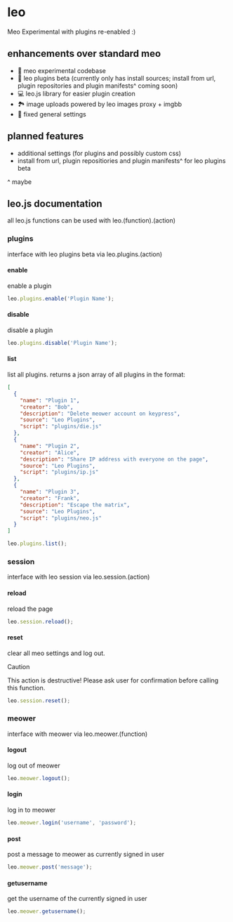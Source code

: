 # leo
Meo Experimental with plugins re-enabled :)

## enhancements over standard meo
- 🧪 meo experimental codebase
- 🧩 leo plugins beta (currently only has install sources; install from url, plugin repositories and plugin manifests^ coming soon)
- 💻 leo.js library for easier plugin creation
- 🏞️ image uploads powered by leo images proxy + imgbb
- 🔧 fixed general settings

## planned features
- additional settings (for plugins and possibly custom css)
- install from url, plugin repositiories and plugin manifests^ for leo plugins beta

^ maybe

## leo.js documentation
all leo.js functions can be used with leo.(function).(action)

### plugins
interface with leo plugins beta via leo.plugins.(action)

#### enable
enable a plugin

```javascript
leo.plugins.enable('Plugin Name');
```
#### disable
disable a plugin

```javascript
leo.plugins.disable('Plugin Name');
```

#### list
list all plugins. returns a json array of all plugins in the format:
```json
[
  {
    "name": "Plugin 1",
    "creator": "Bob",
    "description": "Delete meower account on keypress",
    "source": "Leo Plugins",
    "script": "plugins/die.js"
  },
  {
    "name": "Plugin 2",
    "creator": "Alice",
    "description": "Share IP address with everyone on the page",
    "source": "Leo Plugins",
    "script": "plugins/ip.js"
  },
  {
    "name": "Plugin 3",
    "creator": "Frank",
    "description": "Escape the matrix",
    "source": "Leo Plugins",
    "script": "plugins/neo.js"
  }
]
```

```javascript
leo.plugins.list();
```

### session
interface with leo session via leo.session.(action)

#### reload
reload the page

```javascript
leo.session.reload();
```

#### reset
clear all meo settings and log out.

> [!CAUTION]
> This action is destructive! Please ask user for confirmation before calling this function.

```javascript
leo.session.reset();
```

### meower
interface with meower via leo.meower.(function)

#### logout
log out of meower

```javascript
leo.meower.logout();
```

#### login
log in to meower

```javascript
leo.meower.login('username', 'password');
```

#### post
post a message to meower as currently signed in user

```javascript
leo.meower.post('message');
```

#### getusername
get the username of the currently signed in user

```javascript
leo.meower.getusername();
```

